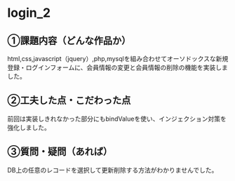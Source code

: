 # login_2

## ①課題内容（どんな作品か）
html,css,javascript（jquery）,php,mysqlを組み合わせてオーソドックスな新規登録・ログインフォームに、会員情報の変更と会員情報の削除の機能を実装しました。

## ②工夫した点・こだわった点
前回は実装しきれなかった部分にもbindValueを使い、インジェクション対策を強化しました。

## ③質問・疑問（あれば）
DB上の任意のレコードを選択して更新削除する方法がわかりませんでした。


